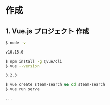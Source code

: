# 作成

## 1. Vue.js プロジェクト 作成

~~~bash
$ node -v

v10.15.0
~~~

~~~bash
$ npm install -g @vue/cli
$ vue --version

3.2.3
~~~

~~~bash
$ vue create steam-search && cd steam-search
$ vue run serve

...
~~~